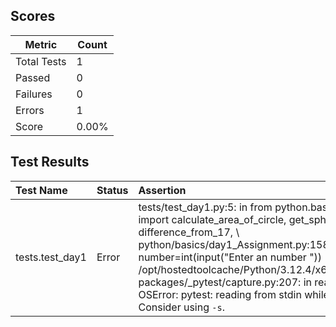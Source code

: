 ## Scores

| Metric      | Count |
|-------------|-------|
| Total Tests | 1     |
| Passed      | 0     |
| Failures    | 0     |
| Errors      | 1     |
| Score       | 0.00% |

## Test Results

| Test Name       | Status   | Assertion                                                                                                                                                                                                                                                                                                                                                                                                                                             |
|:----------------|:---------|:------------------------------------------------------------------------------------------------------------------------------------------------------------------------------------------------------------------------------------------------------------------------------------------------------------------------------------------------------------------------------------------------------------------------------------------------------|
| tests.test_day1 | Error    | tests/test_day1.py:5: in <module>   from python.basics.day1_Assignment import calculate_area_of_circle, get_sphere_volume, difference_from_17, \ python/basics/day1_Assignment.py:158: in <module>   number=int(input("Enter an number ")) /opt/hostedtoolcache/Python/3.12.4/x64/lib/python3.12/site-packages/_pytest/capture.py:207: in read   raise OSError( E  OSError: pytest: reading from stdin while output is captured! Consider using `-s`. |
